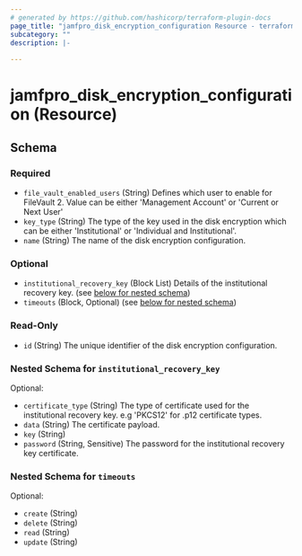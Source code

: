 ```yaml
---
# generated by https://github.com/hashicorp/terraform-plugin-docs
page_title: "jamfpro_disk_encryption_configuration Resource - terraform-provider-jamfpro"
subcategory: ""
description: |-
  
---
```


# jamfpro_disk_encryption_configuration (Resource)





<!-- schema generated by tfplugindocs -->
## Schema

### Required

- `file_vault_enabled_users` (String) Defines which user to enable for FileVault 2. Value can be either 'Management Account' or 'Current or Next User'
- `key_type` (String) The type of the key used in the disk encryption which can be either 'Institutional' or 'Individual and Institutional'.
- `name` (String) The name of the disk encryption configuration.

### Optional

- `institutional_recovery_key` (Block List) Details of the institutional recovery key. (see [below for nested schema](#nestedblock--institutional_recovery_key))
- `timeouts` (Block, Optional) (see [below for nested schema](#nestedblock--timeouts))

### Read-Only

- `id` (String) The unique identifier of the disk encryption configuration.

<a id="nestedblock--institutional_recovery_key"></a>
### Nested Schema for `institutional_recovery_key`

Optional:

- `certificate_type` (String) The type of certificate used for the institutional recovery key. e.g 'PKCS12' for .p12 certificate types.
- `data` (String) The certificate payload.
- `key` (String)
- `password` (String, Sensitive) The password for the institutional recovery key certificate.


<a id="nestedblock--timeouts"></a>
### Nested Schema for `timeouts`

Optional:

- `create` (String)
- `delete` (String)
- `read` (String)
- `update` (String)
